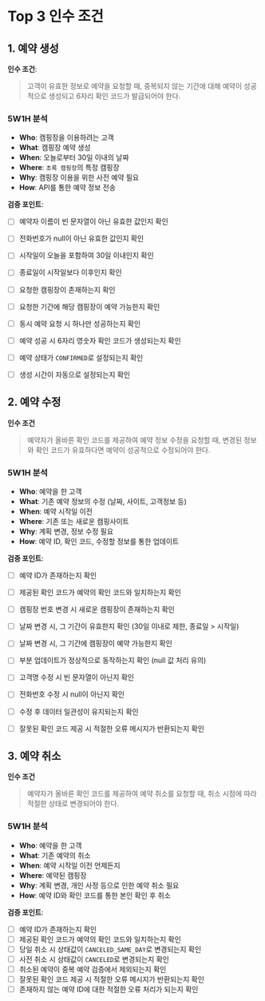 # Top 3 인수 조건


## 1. 예약 생성
**인수 조건**:
> 고객이 유효한 정보로 예약을 요청할 때, 중복되지 않는 기간에 대해 예약이 성공적으로 생성되고 6자리 확인 코드가 발급되어야 한다.

### 5W1H 분석
- **Who**: 캠핑장을 이용하려는 고객
- **What**: 캠핑장 예약 생성
- **When**: 오늘로부터 30일 이내의 날짜
- **Where**: `초록 캠핑장`의 특정 캠핑장
- **Why**: 캠핑장 이용을 위한 사전 예약 필요
- **How**: API를 통한 예약 정보 전송

**검증 포인트**:
- [ ] 예약자 이름이 빈 문자열이 아닌 유효한 값인지 확인
- [ ] 전화번호가 null이 아닌 유효한 값인지 확인
- [ ] 시작일이 오늘을 포함하여 30일 이내인지 확인
- [ ] 종료일이 시작일보다 이후인지 확인
- [ ] 요청한 캠핑장이 존재하는지 확인
- [ ] 요청한 기간에 해당 캠핑장이 예약 가능한지 확인
- [ ] 동시 예약 요청 시 하나만 성공하는지 확인
- [ ] 예약 성공 시 6자리 영숫자 확인 코드가 생성되는지 확인
- [ ] 예약 상태가 `CONFIRMED`로 설정되는지 확인
- [ ] 생성 시간이 자동으로 설정되는지 확인


## 2. 예약 수정
**인수 조건**
> 예약자가 올바른 확인 코드를 제공하여 예약 정보 수정을 요청할 때, 변경된 정보와 확인 코드가 유효하다면 예약이 성공적으로 수정되어야 한다.

### 5W1H 분석
- **Who**: 예약을 한 고객
- **What**: 기존 예약 정보의 수정 (날짜, 사이트, 고객정보 등)
- **When**: 예약 시작일 이전
- **Where**: 기존 또는 새로운 캠핑사이트
- **Why**: 계획 변경, 정보 수정 필요
- **How**: 예약 ID, 확인 코드, 수정할 정보를 통한 업데이트

**검증 포인트**:
- [ ] 예약 ID가 존재하는지 확인
- [ ] 제공된 확인 코드가 예약의 확인 코드와 일치하는지 확인
- [ ] 캠핑장 번호 변경 시 새로운 캠핑장이 존재하는지 확인
- [ ] 날짜 변경 시, 그 기간이 유효한지 확인 (30일 이내로 제한, 종료일 > 시작일)
- [ ] 날짜 변경 시, 그 기간에 캠핑장이 예약 가능한지 확인
- [ ] 부분 업데이트가 정상적으로 동작하는지 확인 (null 값 처리 유의)
- [ ] 고객명 수정 시 빈 문자열이 아닌지 확인
- [ ] 전화번호 수정 시 null이 아닌지 확인
- [ ] 수정 후 데이터 일관성이 유지되는지 확인
- [ ] 잘못된 확인 코드 제공 시 적절한 오류 메시지가 반환되는지 확인


## 3. 예약 취소
**인수 조건**
> 예약자가 올바른 확인 코드를 제공하여 예약 취소를 요청할 때, 취소 시점에 따라 적절한 상태로 변경되어야 한다.

### 5W1H 분석
- **Who**: 예약을 한 고객
- **What**: 기존 예약의 취소
- **When**: 예약 시작일 이전 언제든지
- **Where**: 예약된 캠핑장
- **Why**: 계획 변경, 개인 사정 등으로 인한 예약 취소 필요
- **How**: 예약 ID와 확인 코드를 통한 본인 확인 후 취소

**검증 포인트**:
- [ ] 예약 ID가 존재하는지 확인
- [ ] 제공된 확인 코드가 예약의 확인 코드와 일치하는지 확인
- [ ] 당일 취소 시 상태값이 `CANCELED_SAME_DAY`로 변경되는지 확인
- [ ] 사전 취소 시 상태값이 `CANCELED`로 변경되는지 확인
- [ ] 취소된 예약이 중복 예약 검증에서 제외되는지 확인
- [ ] 잘못된 확인 코드 제공 시 적절한 오류 메시지가 반환되는지 확인
- [ ] 존재하지 않는 예약 ID에 대한 적절한 오류 처리가 되는지 확인